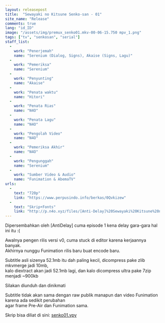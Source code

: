 ```yaml
---
layout: releasepost
title:  "Sewayaki no Kitsune Senko-san - 01"
site_name: "Release"
comments: true
lang: "id_ID"
image: "/assets/img/premux_senko01.mkv-00-06-15.750 mpv_1.png"
tags: ["tv", "senkosan", "serial"]
staff_list:
  - 
    work: "Penerjemah"
    name: "Serenium (Dialog, Signs), Akaise (Signs, Lagu)"
  - 
    work: "Pemeriksa"
    name: "Serenium"
  - 
    work: "Penyunting"
    name: "Akaise"
  - 
    work: "Penata waktu"
    name: "Hitori"
  - 
    work: "Penata Rias"
    name: "N4O"
  - 
    work: "Penata Lagu"
    name: "N4O"
  - 
    work: "Pengolah Video"
    name: "N4O"
  - 
    work: "Pemeriksa Akhir"
    name: "N4O"
  - 
    work: "Pengunggah"
    name: "Serenium"
  - 
    work: "Sumber Video & Audio"
    name: "Funimation & AbemaTV"
urls:
  - 
    text: "720p"
    link: "https://www.perpusindo.info/berkas/0Qvkizew"
  - 
    text: "Skrip+Fonts"
    link: "http://p.n4o.xyz/files/[Anti-Delay]%20Sewayaki%20Kitsune%20no%20Senko-san%20-%2001%20(Skrip+Fonts).7z"
---
```

Dipersembahkan oleh [AntiDelay] cuma episode 1 kena delay gara-gara hal ini itu :(

Awalnya pengen rilis versi v0, cuma stuck di editor karena kerjaannya banyak.<br>
Akhirnya nunggu Funimation rilis baru buat encode baru.

Subtitle asli sizenya 52.1mb itu dah paling kecil, dicompress pake zlib mkvmerge jadi 10mb,<br>
kalo diextract akan jadi 52.1mb lagi, dan kalo dicompress ultra pake 7zip menjadi ~900kb

Silakan diunduh dan dinikmati

Subtitle tidak akan sama dengan raw publik manapun dan video Funimation karena ada sedikit perubahan<br>
agar frame Pre-Air dan Funimation sama.

Skrip bisa diliat di sini: [senko01.vpy](https://github.com/noaione/N4O-Encode-Scripts/blob/master/senko01.vpy)